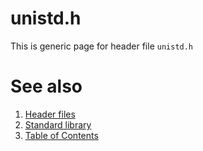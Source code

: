 # unistd.h
This is generic page for header file `unistd.h`
# See also
1. [Header files](README.md)
2. [Standard library](../README.md)
3. [Table of Contents](../../README.md)
